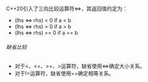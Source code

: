 C++20引入了三向比较运算符<=>，其返回值约定为：

* (lhs <=> rhs) < 0 if a < b
* (lhs <=> rhs) > 0 if a > b
* (lhs <=> rhs) == 0 if a == b

###### 缺省比较

* 对于<、<=、>=、>运算符，缺省使用<=>确定大小关系。
* 对于!=运算符，缺省使用==确定相等关系。

